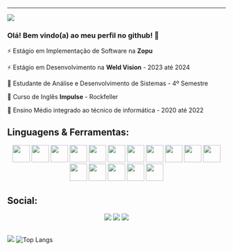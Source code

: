 ---
![](https://komarev.com/ghpvc/?username=eduardabenevenutti77&color=8BD133)

### Olá! Bem vindo(a) ao meu perfil no github! 👋

⚡ Estágio em Implementação de Software na <strong>Zopu</strong> 

⚡ Estágio em Desenvolvimento na <strong>Weld Vision</strong> - 2023 até 2024
 
🌱 Estudante de Análise e Desenvolvimento de Sistemas - 4º Semestre

🌱 Curso de Inglês **Impulse** - Rockfeller

🌱 Ensino Médio integrado ao técnico de informática - 2020 até 2022

## Linguagens & Ferramentas:
<div align="center">
<img src="https://cdn.jsdelivr.net/gh/devicons/devicon/icons/cplusplus/cplusplus-line.svg" width="40" height="40"/>   <img src="https://cdn.jsdelivr.net/gh/devicons/devicon/icons/python/python-original.svg" width="40" height="40"/>
<img src="https://cdn.jsdelivr.net/gh/devicons/devicon/icons/mysql/mysql-original.svg" width="40" height="40"/>
<img src="https://cdn.jsdelivr.net/gh/devicons/devicon/icons/css3/css3-plain.svg" width="40" height="40"/>
<img src="https://cdn.jsdelivr.net/gh/devicons/devicon/icons/javascript/javascript-plain.svg" width="40" height="40" />
<img src="https://cdn.jsdelivr.net/gh/devicons/devicon@latest/icons/nodejs/nodejs-original.svg" width="40" height="40"/>
<img src="https://cdn.jsdelivr.net/gh/devicons/devicon/icons/html5/html5-original.svg" width="40" height="40" />
<img src="https://cdn.jsdelivr.net/gh/devicons/devicon/icons/java/java-original.svg" width="40" height="40" />
<img src="https://cdn.jsdelivr.net/gh/devicons/devicon/icons/c/c-original.svg" width="40" height="40"/> 
<img src="https://cdn.jsdelivr.net/gh/devicons/devicon/icons/github/github-original-wordmark.svg" width="40" height="40"/> <img src="https://cdn.jsdelivr.net/gh/devicons/devicon/icons/pycharm/pycharm-plain.svg" width="40" height="40"/>
<img src="https://cdn.jsdelivr.net/gh/devicons/devicon/icons/vscode/vscode-original.svg" width="40" height="40"/>
<img src="https://cdn.jsdelivr.net/gh/devicons/devicon/icons/figma/figma-original.svg"  width="40" height="40"/>
<img src="https://cdn.jsdelivr.net/gh/devicons/devicon/icons/bootstrap/bootstrap-original.svg" width="40" height="40"/>
<img src="https://cdn.jsdelivr.net/gh/devicons/devicon@latest/icons/git/git-original-wordmark.svg" width="40" height="40" />
<img src="https://cdn.jsdelivr.net/gh/devicons/devicon@latest/icons/react/react-original.svg" width="40" height="40"/>     
</div>


## Social:

<div align="center">
<a href="https://instagram.com/eduarda_benevenutti?igshid=MzMyNGUyNmU2YQ==" target="_blank"><img src="https://img.shields.io/badge/-Instagram-%23E4405F?style=for-the-badge&logo=instagram&logoColor=white" target="_blank"></a>
<a href = "mailto:mariaeduardabeneevnutti77@mail.com"><img src="https://img.shields.io/badge/Gmail-D14836?style=for-the-badge&logo=gmail&logoColor=white" target="_blank"></a>
<a href="https://www.linkedin.com/in/maria-eduarda-benevenutti-8aa046238" target="_blank"><img src="https://img.shields.io/badge/-LinkedIn-%230077B5?style=for-the-badge&logo=linkedin&logoColor=white" target="_blank"></a>   
</div>

<br>

<!--//![Anurag's GitHub stats](https://github-readme-stats.vercel.app/api?username=eduardabenevenutti77&show_icons=true&theme=vue)-->
![](http://github-profile-summary-cards.vercel.app/api/cards/profile-details?username=eduardabenevenutti77&theme=vue)
![Top Langs](https://github-readme-stats.vercel.app/api/top-langs/?username=eduardabenevenutti77&layout=compact&theme=vue)
<!--[(username=eduardabenevenutti77&show_icons=true&theme=radical)](https://github.com/anuraghazra/github-readme-stats)-->
<!--[![Top Langs](https://github-readme-stats-git-masterrstaa-rickstaa.vercel.app/api/top-langs/?username=eduardabenevenutti77&show_icons=true&theme=light)](https://github.com/anuraghazra/github-readme-stats)-->

